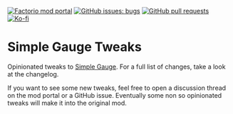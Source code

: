 [![Factorio mod portal](https://img.shields.io/badge/dynamic/json?color=orange&label=Factorio&query=downloads_count&suffix=%20downloads&url=https%3A%2F%2Fmods.factorio.com%2Fapi%2Fmods%2Fsimple-gauge-tweaks&style=for-the-badge)](https://mods.factorio.com/mod/simple-gauge-tweaks)
[![GitHub issues: bugs](https://img.shields.io/github/issues/QuingKhaos/simple-gauge-tweaks/bug?label=Bug%20Reports&style=for-the-badge)](https://github.com/QuingKhaos/simple-gauge-tweaks/issues?q=is%3Aissue%20state%3Aopen%20label%3Abug)
[![GitHub pull requests](https://img.shields.io/github/issues-pr/QuingKhaos/simple-gauge-tweaks?label=Pull%20Requests&style=for-the-badge)](https://github.com/QuingKhaos/simple-gauge-tweaks/pulls)
[![Ko-fi](https://img.shields.io/badge/Ko--fi-support%20me-hotpink?logo=kofi&logoColor=white&style=for-the-badge)](https://ko-fi.com/quingkhaos)

# Simple Gauge Tweaks

Opinionated tweaks to [Simple Gauge](https://mods.factorio.com/mod/simple-gauge).
For a full list of changes, take a look at the changelog.

If you want to see some new tweaks, feel free to open a discussion thread on the
mod portal or a GitHub issue. Eventually some non so opinionated tweaks will
make it into the original mod.
